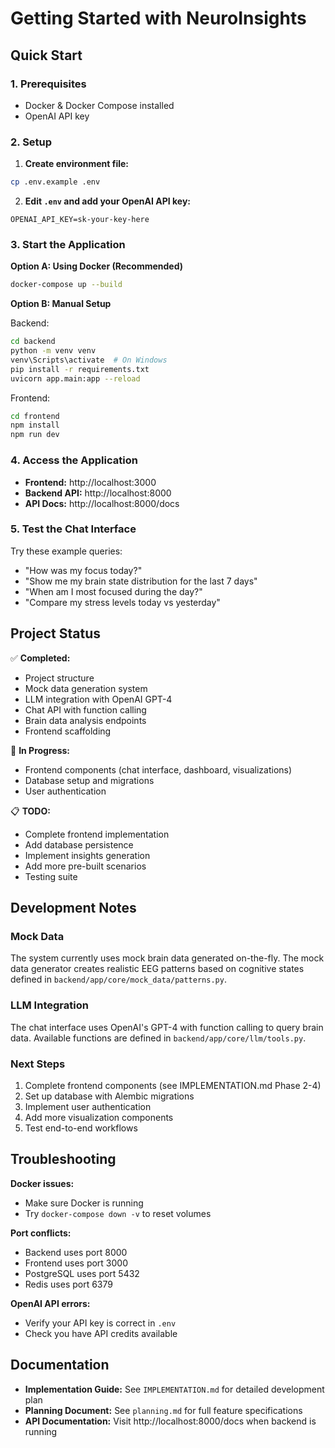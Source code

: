 # Getting Started with NeuroInsights

## Quick Start

### 1. Prerequisites
- Docker & Docker Compose installed
- OpenAI API key

### 2. Setup

1. **Create environment file:**
```bash
cp .env.example .env
```

2. **Edit `.env` and add your OpenAI API key:**
```
OPENAI_API_KEY=sk-your-key-here
```

### 3. Start the Application

**Option A: Using Docker (Recommended)**
```bash
docker-compose up --build
```

**Option B: Manual Setup**

Backend:
```bash
cd backend
python -m venv venv
venv\Scripts\activate  # On Windows
pip install -r requirements.txt
uvicorn app.main:app --reload
```

Frontend:
```bash
cd frontend
npm install
npm run dev
```

### 4. Access the Application

- **Frontend:** http://localhost:3000
- **Backend API:** http://localhost:8000
- **API Docs:** http://localhost:8000/docs

### 5. Test the Chat Interface

Try these example queries:
- "How was my focus today?"
- "Show me my brain state distribution for the last 7 days"
- "When am I most focused during the day?"
- "Compare my stress levels today vs yesterday"

## Project Status

✅ **Completed:**
- Project structure
- Mock data generation system
- LLM integration with OpenAI GPT-4
- Chat API with function calling
- Brain data analysis endpoints
- Frontend scaffolding

🚧 **In Progress:**
- Frontend components (chat interface, dashboard, visualizations)
- Database setup and migrations
- User authentication

📋 **TODO:**
- Complete frontend implementation
- Add database persistence
- Implement insights generation
- Add more pre-built scenarios
- Testing suite

## Development Notes

### Mock Data
The system currently uses mock brain data generated on-the-fly. The mock data generator creates realistic EEG patterns based on cognitive states defined in `backend/app/core/mock_data/patterns.py`.

### LLM Integration
The chat interface uses OpenAI's GPT-4 with function calling to query brain data. Available functions are defined in `backend/app/core/llm/tools.py`.

### Next Steps
1. Complete frontend components (see IMPLEMENTATION.md Phase 2-4)
2. Set up database with Alembic migrations
3. Implement user authentication
4. Add more visualization components
5. Test end-to-end workflows

## Troubleshooting

**Docker issues:**
- Make sure Docker is running
- Try `docker-compose down -v` to reset volumes

**Port conflicts:**
- Backend uses port 8000
- Frontend uses port 3000
- PostgreSQL uses port 5432
- Redis uses port 6379

**OpenAI API errors:**
- Verify your API key is correct in `.env`
- Check you have API credits available

## Documentation

- **Implementation Guide:** See `IMPLEMENTATION.md` for detailed development plan
- **Planning Document:** See `planning.md` for full feature specifications
- **API Documentation:** Visit http://localhost:8000/docs when backend is running
